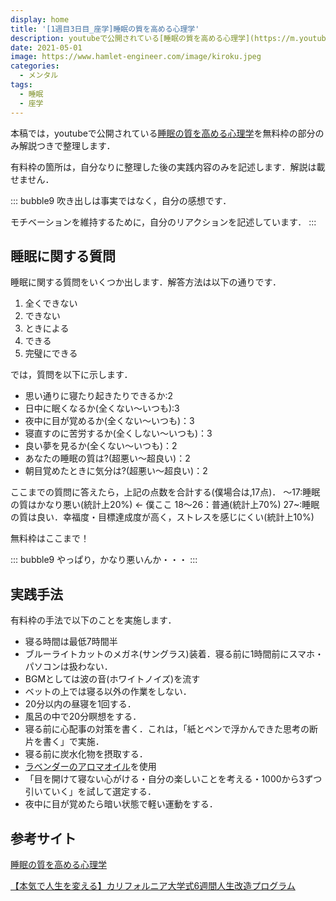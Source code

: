```yaml
---
display: home
title: '[1週目3日目_座学]睡眠の質を高める心理学'
description: youtubeで公開されている[睡眠の質を高める心理学](https://m.youtube.com/watch?v=3GANcWJuiCE&t=376s)を無料枠の部分のみ解説つきで整理します．
date: 2021-05-01
image: https://www.hamlet-engineer.com/image/kiroku.jpeg
categories: 
  - メンタル
tags:
  - 睡眠
  - 座学
---
```


本稿では，youtubeで公開されている[睡眠の質を高める心理学](https://m.youtube.com/watch?v=3GANcWJuiCE&t=376s)を無料枠の部分のみ解説つきで整理します．

<!-- more -->

有料枠の箇所は，自分なりに整理した後の実践内容のみを記述します．解説は載せません．

::: bubble9
吹き出しは事実ではなく，自分の感想です．

モチベーションを維持するために，自分のリアクションを記述しています．
:::

<!-- <span style="background-color: #ffff99;"></span> -->
<!-- <span style="color: #ff0000;"></span> -->

## 睡眠に関する質問
睡眠に関する質問をいくつか出します．解答方法は以下の通りです．
1. 全くできない
2. できない
3. ときによる
4. できる
5. 完璧にできる

では，質問を以下に示します．
- 思い通りに寝たり起きたりできるか:2
- 日中に眠くなるか(全くない〜いつも):3
- 夜中に目が覚めるか(全くない〜いつも)：3
- 寝直すのに苦労するか(全くしない〜いつも)：3
- 良い夢を見るか(全くない〜いつも)：2
- あなたの睡眠の質は?(超悪い〜超良い)：2
- 朝目覚めたときに気分は?(超悪い〜超良い)：2

ここまでの質問に答えたら，上記の点数を合計する(僕場合は,17点)．
〜17:睡眠の質はかなり悪い(統計上20%) <- 僕ここ
18〜26：普通(統計上70%)
27~:睡眠の質は良い．幸福度・目標達成度が高く，ストレスを感じにくい(統計上10%)

無料枠はここまで！

::: bubble9
やっぱり，かなり悪いんか・・・
:::


## 実践手法
有料枠の手法で以下のことを実施します．
- 寝る時間は最低7時間半
- ブルーライトカットのメガネ(サングラス)装着．寝る前に1時間前にスマホ・パソコンは扱わない．
- BGMとしては波の音(ホワイトノイズ)を流す
- ベットの上では寝る以外の作業をしない．
- 20分以内の昼寝を1回する．
- 風呂の中で20分瞑想をする．
- 寝る前に心配事の対策を書く．これは，「紙とペンで浮かんできた思考の断片を書く」で実施．
- 寝る前に炭水化物を摂取する．
- [ラベンダーのアロマオイル](https://www.amazon.co.jp/ease-%E3%82%A2%E3%83%AD%E3%83%9E%E3%82%AA%E3%82%A4%E3%83%AB-%E3%82%A8%E3%83%83%E3%82%BB%E3%83%B3%E3%82%B7%E3%83%A3%E3%83%AB%E3%82%AA%E3%82%A4%E3%83%AB-%E3%83%A9%E3%83%99%E3%83%B3%E3%83%80%E3%83%BC-AEAJ%E8%AA%8D%E5%AE%9A%E7%B2%BE%E6%B2%B9/dp/B01K1HHGKS)を使用
- 「目を開けて寝ない心がける・自分の楽しいことを考える・1000から3ずつ引いていく」を試して選定する．
- 夜中に目が覚めたら暗い状態で軽い運動をする．


## 参考サイト
[睡眠の質を高める心理学](https://m.youtube.com/watch?v=3GANcWJuiCE&t=376s)

[【本気で人生を変える】カリフォルニア大学式6週間人生改造プログラム](https://daigoblog.jp/pushing-thelimits/)